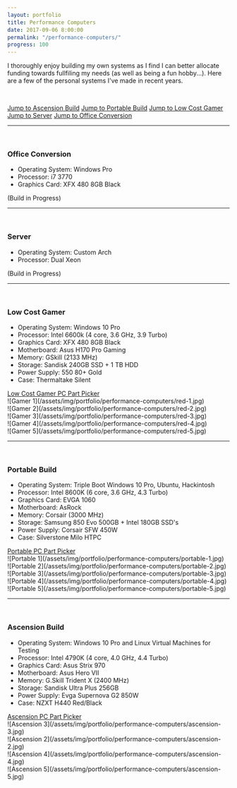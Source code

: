 ```yaml
---
layout: portfolio
title: Performance Computers
date: 2017-09-06 8:00:00
permalink: "/performance-computers/"
progress: 100
---
```



I thoroughly enjoy building my own systems as I find I can better allocate funding towards fullfiling my needs (as well as being a fun hobby...). Here are a few of the personal systems I've made in recent years.

<br>

<a class="button" href="#ascension">Jump to Ascension Build</a>
<a class="button" href="#portable">Jump to Portable Build</a>
<a class="button" href="#gamer">Jump to Low Cost Gamer</a>
<a class="button" href="#server">Jump to Server</a>
<a class="button" href="#office">Jump to Office Conversion</a>



<span id="office">

---

<br>

### Office Conversion
- Operating System: Windows Pro
- Processor: i7 3770
- Graphics Card: XFX 480 8GB Black

(Build in Progress)



<span id="server">

---

<br>

### Server
- Operating System: Custom Arch
- Processor: Dual Xeon

(Build in Progress)


<span id="gamer">

---

<br>

### Low Cost Gamer
- Operating System: Windows 10 Pro
- Processor: Intel 6600k (4 core, 3.6 GHz, 3.9 Turbo)
- Graphics Card: XFX 480 8GB Black
- Motherboard: Asus H170 Pro Gaming
- Memory: GSkill (2133 MHz)
- Storage: Sandisk 240GB SSD + 1 TB HDD
- Power Supply: 550 80+ Gold
- Case: Thermaltake Silent

<a class="button" href="https://pcpartpicker.com/list/7DwjV6">
Low Cost Gamer PC Part Picker
</a>

<br>
![Gamer 1](/assets/img/portfolio/performance-computers/red-1.jpg)
<br>
![Gamer 2](/assets/img/portfolio/performance-computers/red-2.jpg)
<br>
![Gamer 3](/assets/img/portfolio/performance-computers/red-3.jpg)
<br>
![Gamer 4](/assets/img/portfolio/performance-computers/red-4.jpg)
<br>
![Gamer 5](/assets/img/portfolio/performance-computers/red-5.jpg)
<br>

<span id="portable">

---

<br>

### Portable Build
- Operating System: Triple Boot Windows 10 Pro, Ubuntu, Hackintosh
- Processor: Intel 8600K (6 core, 3.6 GHz, 4.3 Turbo)
- Graphics Card: EVGA 1060
- Motherboard: AsRock 
- Memory: Corsair (3000 MHz)
- Storage: Samsung 850 Evo 500GB + Intel 180GB SSD's
- Power Supply: Corsair SFW 450W
- Case: Silverstone Milo HTPC

<a class="button" href="https://pcpartpicker.com/list/8wvf3b">
Portable PC Part Picker
</a>

<br>
![Portable 1](/assets/img/portfolio/performance-computers/portable-1.jpg)
<br>
![Portable 2](/assets/img/portfolio/performance-computers/portable-2.jpg)
<br>
![Portable 3](/assets/img/portfolio/performance-computers/portable-3.jpg)
<br>
![Portable 4](/assets/img/portfolio/performance-computers/portable-4.jpg)
<br>
![Portable 5](/assets/img/portfolio/performance-computers/portable-5.jpg)
<br>



<span id="ascension">

---

<br>

### Ascension Build
- Operating System: Windows 10 Pro and Linux Virtual Machines for Testing
- Processor: Intel 4790K (4 core, 4.0 GHz, 4.4 Turbo)
- Graphics Card: Asus Strix 970
- Motherboard: Asus Hero VII
- Memory: G.Skill Trident X (2400 MHz)
- Storage: Sandisk Ultra Plus 256GB
- Power Supply: Evga Supernova G2 850W
- Case: NZXT H440 Red/Black

<a class="button" href="http://pcpartpicker.com/list/V2kZf8">
Ascension PC Part Picker
</a>

<br>
![Ascension 3](/assets/img/portfolio/performance-computers/ascension-3.jpg)
<br>
![Ascension 2](/assets/img/portfolio/performance-computers/ascension-2.jpg)
<br>
![Ascension 4](/assets/img/portfolio/performance-computers/ascension-4.jpg)
<br>
![Ascension 5](/assets/img/portfolio/performance-computers/ascension-5.jpg)


<!-- | Type | Item | Price |
| ---- | ---- | ----- |
|CPU            |[Intel Core i7-4790K 4.0GHz Quad-Core Processor](http://pcpartpicker.com/product/6vzv6h/intel-cpu-bx80646i74790k)|Purchased For $276.99|
|CPU Cooler     |[Corsair H110i GT 113.0 CFM Liquid CPU Cooler](http://pcpartpicker.com/product/ZVnG3C/corsair-cpu-cooler-cw9060019ww)|Purchased For $123.99|
|Motherboard    |[Asus MAXIMUS VII HERO ATX LGA1150 Motherboard](http://pcpartpicker.com/product/pYyFf7/asus-motherboard-maximusviihero)|Purchased For $188.95|
|Memory         |[G.Skill Trident X Series 16GB (2 x 8GB) DDR3-2400 Memory](http://pcpartpicker.com/product/wxzv6h/gskill-memory-f32400c10d16gtx)|Purchased For $134.99|
|Storage        |[Sandisk Ultra Plus 256GB 2.5" Solid State Drive](http://pcpartpicker.com/product/csDwrH/sandisk-internal-hard-drive-sdssdhp256gg25)|Purchased For $99.99|
|Storage        |[Samsung 850 EVO-Series 500GB 2.5" Solid State Drive](http://pcpartpicker.com/product/FrH48d/samsung-internal-hard-drive-mz75e500bam)|Purchased For $179.99|
|Video Card     |[Asus GeForce GTX 970 4GB STRIX Video Card](http://pcpartpicker.com/product/zp98TW/asus-video-card-strixgtx970dc2oc4gd5)|Purchased For $329.99|
|Case           |[NZXT H440 (Black/Red) ATX Mid Tower Case](http://pcpartpicker.com/product/Vyw323/nzxt-case-cah440wm1)|Purchased For $99.99|
|Power Supply   |[EVGA 850W 80+ Gold Certified Fully-Modular ATX Power Supply](http://pcpartpicker.com/product/LCfp99/evga-power-supply-220g20850xr)|Purchased For $84.99|
|Monitor        |[LG 24M34D-B 23.6" 60Hz Monitor](http://pcpartpicker.com/product/bwGkcf/lg-monitor-24m34db)|Purchased For $99.99|
|Monitor        |[LG 24M34D-B 23.6" 60Hz Monitor](http://pcpartpicker.com/product/bwGkcf/lg-monitor-24m34db)|Purchased For $99.99|
|Keyboard       |[Logitech G710 Plus Wired Gaming Keyboard](http://pcpartpicker.com/product/GBCwrH/logitech-keyboard-920003887)|Purchased For $99.99|
|Mouse          |[Logitech G700s Wireless Laser Mouse](http://pcpartpicker.com/product/29V48d/logitech-mouse-910003584)|Purchased For $49.99|
|Speakers       |[Logitech Z506 155W 5.1ch Speakers](http://pcpartpicker.com/product/YwLypg/logitech-speakers-980000430)|Purchased For $74.99|
|Other          |Qck Mousepad|Purchased For $8.99|
||Total (*Prices include shipping, taxes, rebates, and discounts*)|$1953.81| -->


<!--
<br>

<style>
.carousel {display:none}
.w3-left, .w3-right, .w3-badge {cursor:pointer}
</style>

### Slideshow Indicators

<div style="max-width:800px">

<img class="carousel" src="/assets/img/travel/Greece/Santorini/Santorini-1.JPG" style="width:100%">

<img class="carousel" src="/assets/img/travel/Greece/Santorini/Santorini-2.JPG" style="width:100%">

<img class="carousel" src="/assets/img/travel/Greece/Santorini/Santorini-3.JPG" style="width:100%">

<div onclick="plusDivs(-1)">&#10094;</div>

<div onclick="plusDivs(1)">&#10095;</div>

<span onclick="currentDiv(1)">1</span>

<span onclick="currentDiv(2)">2</span>

<span onclick="currentDiv(3)">3</span>
  
</div>
-->
